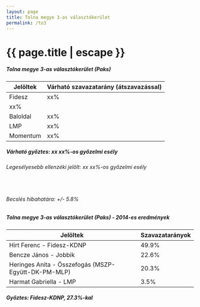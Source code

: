 ```yaml
---
layout: page
title: Tolna megye 3-as választókerület
permalink: /to3
---
```


<h1 class="page-title">{{ page.title | escape }}</h1>

<div class="section">
    <div class="row">
          <div class="col s12">
		  <h5>Tolna megye 3-as választókerület (Paks)</h5>
            <table class="responsive-table">
              <thead>
                <tr>
                    <th>Jelöltek</th>
                    <th>Várható szavazatarány (átszavazással)</th>
                </tr>
              </thead>
              <tbody>
             <tr>
                  <td>Fidesz</td>
				  <td id="id_fidesz">xx%</td>
			</tr>
			<tr>
<td id="id_jobbik">xx%</td></tr>
<tr>
                  <td>Baloldal</td>
				  <td id="id_baloldal">xx%</td>
			</tr>
			<tr>
                  <td>LMP</td>
				  <td id="id_lmp">xx%</td>
			</tr>
			<tr>
				  <td>Momentum</td>
				  <td id="id_momentum">xx%</td>
			</tr>                
              </tbody>
            </table>
			<h5>Várható győztes: xx xx%-os győzelmi esély</h5>
			<h6>Legesélyesebb ellenzéki jelölt: xx xx%-os győzelmi esély</h6>
			<br/>
			<h6>Becslés hibahatára: +/- 5.8%</h6>
          </div>
    </div>
</div>

<div class="section">
    <div class="row">
          <div class="col s12">
		  <h5>Tolna megye 3-as választókerület (Paks) - 2014-es eredmények</h5>
            <table class="responsive-table">
              <thead>
                <tr>
                    <th>Jelöltek</th>
                    <th>Szavazatarányok</th>
                </tr>
              </thead>
              <tbody>
             <tr>
                  <td>Hirt Ferenc - Fidesz-KDNP</td>
				  <td>49.9%</td>
			</tr>
			<tr>
			      <td>Bencze János - Jobbik</td>
				  <td>22.6%</td>
			</tr>
			<tr>
			      <td>Heringes Anita - Összefogás (MSZP-Együtt-DK-PM-MLP)</td>
				  <td>20.3%</td>  
			</tr>
			<tr>
				  <td>Harmat Gabriella - LMP</td>
				  <td>3.5%</td>
			</tr>  	
              </tbody>
            </table>
			<h5>Győztes: Fidesz-KDNP, 27.3%-kal</h5>
          </div>
    </div>
</div>
